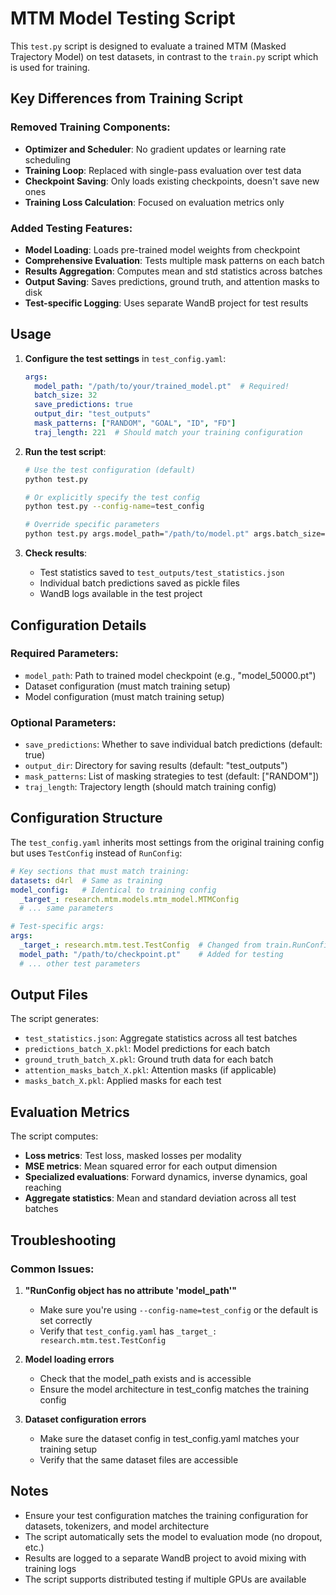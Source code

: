 # MTM Model Testing Script

This `test.py` script is designed to evaluate a trained MTM (Masked Trajectory Model) on test datasets, in contrast to the `train.py` script which is used for training.

## Key Differences from Training Script

### Removed Training Components:
- **Optimizer and Scheduler**: No gradient updates or learning rate scheduling
- **Training Loop**: Replaced with single-pass evaluation over test data
- **Checkpoint Saving**: Only loads existing checkpoints, doesn't save new ones
- **Training Loss Calculation**: Focused on evaluation metrics only

### Added Testing Features:
- **Model Loading**: Loads pre-trained model weights from checkpoint
- **Comprehensive Evaluation**: Tests multiple mask patterns on each batch
- **Results Aggregation**: Computes mean and std statistics across batches
- **Output Saving**: Saves predictions, ground truth, and attention masks to disk
- **Test-specific Logging**: Uses separate WandB project for test results

## Usage

1. **Configure the test settings** in `test_config.yaml`:
   ```yaml
   args:
     model_path: "/path/to/your/trained_model.pt"  # Required!
     batch_size: 32
     save_predictions: true
     output_dir: "test_outputs"
     mask_patterns: ["RANDOM", "GOAL", "ID", "FD"]
     traj_length: 221  # Should match your training configuration
   ```

2. **Run the test script**:
   ```bash
   # Use the test configuration (default)
   python test.py
   
   # Or explicitly specify the test config
   python test.py --config-name=test_config
   
   # Override specific parameters
   python test.py args.model_path="/path/to/model.pt" args.batch_size=16
   ```

3. **Check results**:
   - Test statistics saved to `test_outputs/test_statistics.json`
   - Individual batch predictions saved as pickle files
   - WandB logs available in the test project

## Configuration Details

### Required Parameters:
- `model_path`: Path to trained model checkpoint (e.g., "model_50000.pt")
- Dataset configuration (must match training setup)
- Model configuration (must match training setup)

### Optional Parameters:
- `save_predictions`: Whether to save individual batch predictions (default: true)
- `output_dir`: Directory for saving results (default: "test_outputs")
- `mask_patterns`: List of masking strategies to test (default: ["RANDOM"])
- `traj_length`: Trajectory length (should match training config)

## Configuration Structure

The `test_config.yaml` inherits most settings from the original training config but uses `TestConfig` instead of `RunConfig`:

```yaml
# Key sections that must match training:
datasets: d4rl  # Same as training
model_config:   # Identical to training config
  _target_: research.mtm.models.mtm_model.MTMConfig
  # ... same parameters

# Test-specific args:
args:
  _target_: research.mtm.test.TestConfig  # Changed from train.RunConfig
  model_path: "/path/to/checkpoint.pt"    # Added for testing
  # ... other test parameters
```

## Output Files

The script generates:
- `test_statistics.json`: Aggregate statistics across all test batches
- `predictions_batch_X.pkl`: Model predictions for each batch
- `ground_truth_batch_X.pkl`: Ground truth data for each batch
- `attention_masks_batch_X.pkl`: Attention masks (if applicable)
- `masks_batch_X.pkl`: Applied masks for each test

## Evaluation Metrics

The script computes:
- **Loss metrics**: Test loss, masked losses per modality
- **MSE metrics**: Mean squared error for each output dimension
- **Specialized evaluations**: Forward dynamics, inverse dynamics, goal reaching
- **Aggregate statistics**: Mean and standard deviation across all test batches

## Troubleshooting

### Common Issues:

1. **"RunConfig object has no attribute 'model_path'"**
   - Make sure you're using `--config-name=test_config` or the default is set correctly
   - Verify that `test_config.yaml` has `_target_: research.mtm.test.TestConfig`

2. **Model loading errors**
   - Check that the model_path exists and is accessible
   - Ensure the model architecture in test_config matches the training config

3. **Dataset configuration errors**
   - Make sure the dataset config in test_config.yaml matches your training setup
   - Verify that the same dataset files are accessible

## Notes

- Ensure your test configuration matches the training configuration for datasets, tokenizers, and model architecture
- The script automatically sets the model to evaluation mode (no dropout, etc.)
- Results are logged to a separate WandB project to avoid mixing with training logs
- The script supports distributed testing if multiple GPUs are available
